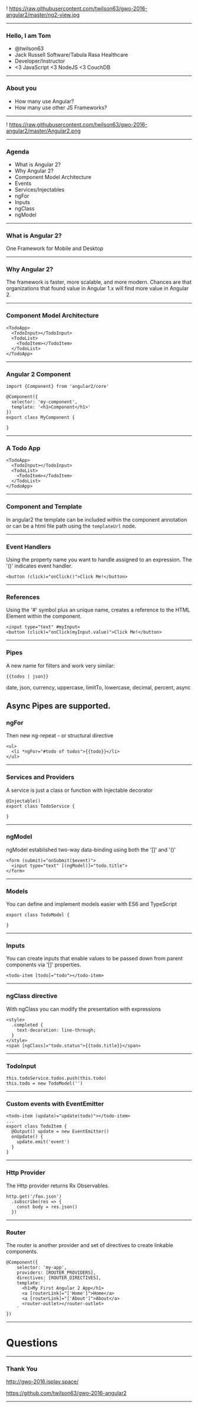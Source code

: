 ! https://raw.githubusercontent.com/twilson63/gwo-2016-angular2/master/ng2-view.jpg

---

### Hello, I am Tom

* @twilson63
* Jack Russell Software/Tabula Rasa Healthcare
* Developer/Instructor
* <3 JavaScript <3 NodeJS <3 CouchDB

---

### About you

* How many use Angular?
* How many use other JS Frameworks?

---

! https://raw.githubusercontent.com/twilson63/gwo-2016-angular2/master/Angular2.png

---

### Agenda

* What is Angular 2?
* Why Angular 2?
* Component Model Architecture
* Events
* Services/Injectables
* ngFor
* Inputs
* ngClass
* ngModel

---

### What is Angular 2?

One Framework for Mobile and Desktop

---

### Why Angular 2?

The framework is faster, more scalable, and more modern. Chances are that organizations that found value in Angular 1.x will find more value in Angular 2.

---

### Component Model Architecture

```
<TodoApp>
  <TodoInput></TodoInput>
  <TodoList>
    <TodoItem></TodoItem>
  </TodoList>
</TodoApp>
```

---

### Angular 2 Component

```
import {Component} from 'angular2/core'

@Component({
  selector: 'my-component',
  template: '<h1>Component</h1>'
})
export class MyComponent {

}
```

---

### A Todo App

```
<TodoApp>
  <TodoInput></TodoInput>
  <TodoList>
    <TodoItem></TodoItem>
  </TodoList>
</TodoApp>
```

---

### Component and Template

In angular2 the template can be included within the component annotation or can be a html file path using the `templateUrl` node.

---

### Event Handlers

Using the property name you want to handle assigned to an expression. The '()' indicates event handler.

```
<button (click)="onClick()">Click Me!</button>
```

---

### References

Using the '#' symbol plus an unique name, creates a reference to the HTML Element
within the component.

```
<input type="text" #myInput>
<button (click)="onClick(myInput.value)">Click Me!</button>
```

---

### Pipes

A new name for filters and work very similar:

```
{{todos | json}}
```

date, json, currency, uppercase, limitTo, lowercase, decimal, percent, async

Async Pipes are supported.
---

### ngFor

Then new ng-repeat - or structural directive

```
<ul>
  <li *ngFor="#todo of todos">{{todo}}</li>
</ul>
```

---

### Services and Providers

A service is just a class or function with Injectable decorator

```
@Injectable()
export class TodoService {

}
```

---

### ngModel

ngModel established two-way data-binding using both the '[]' and '()'

```
<form (submit)="onSubmit($event)">
  <input type="text" [(ngModel)]="todo.title">
</form>
```

---

### Models

You can define and implement models easier with ES6 and TypeScript

```
export class TodoModel {

}
```

---

### Inputs

You can create inputs that enable values to be passed down from parent
components via '[]' properties.

```
<todo-item [todo]="todo"></todo-item>
```

---

### ngClass directive

With ngClass you can modify the presentation with expressions

```
<style>
  .completed {
    text-decoration: line-through;
  }
</style>
<span [ngClass]="todo.status">{{todo.title}}</span>
```

---

### TodoInput

```
this.todoService.todos.push(this.todo)
this.todo = new TodoModel('')
```

---

### Custom events with EventEmitter

```
<todo-item (update)="update(todo)"></todo-item>
...
export class TodoItem {
  @Output() update = new EventEmitter()
  onUpdate() {
    update.emit('event')
  }
}
```

---

### Http Provider

The Http provider returns Rx Observables.

```
http.get('/foo.json')
  .subscribe(res => {
    const body = res.json()
  })
```

---

### Router

The router is another provider and set of directives to create linkable components.

```
@Component({
	selector: 'my-app',
	providers: [ROUTER_PROVIDERS],
	directives: [ROUTER_DIRECTIVES],
	template: `
	  <h1>My First Angular 2 App</h1>
	  <a [routerLink]="['Home']">Home</a>
	  <a [routerLink]="['About']">About</a>
	  <router-outlet></router-outlet>
	`
})
```

---

# Questions

---

### Thank You

http://gwo-2016.jsplay.space/

https://github.com/twilson63/gwo-2016-angular2

---
